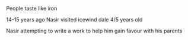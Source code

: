 
People taste like iron

14-15 years ago Nasir visited icewind dale
4/5 years old

Nasir attempting to write a work to help him gain favour with his parents


